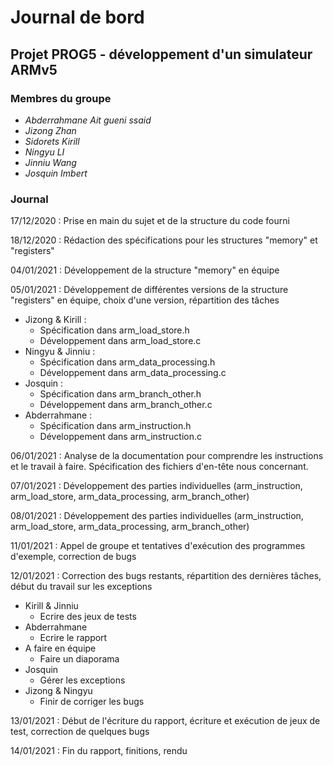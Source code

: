 # Journal de bord

## Projet PROG5 - développement d'un simulateur ARMv5

### Membres du groupe

* _Abderrahmane Ait gueni ssaid_
* _Jizong Zhan_
* _Sidorets Kirill_
* _Ningyu LI_
* _Jinniu Wang_
* _Josquin Imbert_

### Journal

17/12/2020 : Prise en main du sujet et de la structure du code fourni

18/12/2020 : Rédaction des spécifications pour les structures "memory" et "registers"

04/01/2021 : Développement de la structure "memory" en équipe

05/01/2021 : Développement de différentes versions de la structure "registers" en équipe, choix d'une version, répartition des tâches
  - Jizong & Kirill :
    * Spécification dans  arm_load_store.h
    * Développement dans  arm_load_store.c
  - Ningyu & Jinniu :
    * Spécification dans arm_data_processing.h
    * Développement dans arm_data_processing.c
  - Josquin :
    * Spécification dans arm_branch_other.h
    * Développement dans arm_branch_other.c
  - Abderrahmane :
    * Spécification dans arm_instruction.h
    * Développement dans arm_instruction.c

06/01/2021 : Analyse de la documentation pour comprendre les instructions et le travail à faire. Spécification des fichiers d'en-tête nous concernant.

07/01/2021 : Développement des parties individuelles (arm_instruction, arm_load_store, arm_data_processing, arm_branch_other)

08/01/2021 : Développement des parties individuelles (arm_instruction, arm_load_store, arm_data_processing, arm_branch_other)

11/01/2021 : Appel de groupe et tentatives d'exécution des programmes d'exemple, correction de bugs

12/01/2021 : Correction des bugs restants, répartition des dernières tâches, début du travail sur les exceptions
  - Kirill & Jinniu
    * Ecrire des jeux de tests
  - Abderrahmane
    * Ecrire le rapport
  - A faire en équipe
    * Faire un diaporama
  - Josquin
    * Gérer les exceptions
  - Jizong & Ningyu
    * Finir de corriger les bugs

13/01/2021 : Début de l'écriture du rapport, écriture et exécution de jeux de test, correction de quelques bugs

14/01/2021 : Fin du rapport, finitions, rendu
